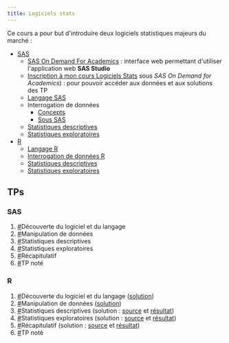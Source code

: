 ```yaml
---
title: Logiciels stats
---
```


Ce cours a pour but d'introduire deux logiciels statistiques majeurs du marché :

- [SAS](http://www.sas.com)
    - [SAS On Demand For Academics](https://odamid.oda.sas.com/) : interface web permettant d'utiliser l'application web **SAS Studio**
    - [Inscription à mon cours Logiciels Stats](https://odamid.oda.sas.com/SASODAControlCenter/enroll.html?enroll=5987151c-9317-479b-889e-9e696608d9cb) sous *SAS On Demand for Academics*) : pour pouvoir accéder aux données et aux solutions des TP	
    - [Langage SAS](slides/langage-sas.html)
    - Interrogation de données
        - [Concepts](slides/interrogation-concepts.html)
        - [Sous SAS](slides/interrogation-sas.html)
    - [Statistiques descriptives](slides/stats-desc-sas.html)
    - [Statistiques exploratoires](slides/stats-explo-sas.html)
- [R](http://www.r-project.org)
    - [Langage R](slides/langage-r.html)
    - [Interrogation de données R](slides/interrogation-r.html)
    - [Statistiques descriptives](slides/stats-desc-r.html)
    - [Statistiques exploratoires](slides/stats-explo-r.html)

## TPs

### SAS

1. [#](logiciels-stats-sas-tp1.html)Découverte du logiciel et du langage
2. [#](logiciels-stats-sas-tp2.html)Manipulation de données
3. [#](logiciels-stats-sas-tp3.html)Statistiques descriptives
4. [#](logiciels-stats-sas-tp4.html)Statistiques exploratoires
5. [#](logiciels-stats-sas-tp5.html)Récapitulatif
6. [#](logiciels-stats-sas-tp6.html)TP noté

### R

1. [#](logiciels-stats-r-tp1.html)Découverte du logiciel et du langage ([solution](logiciels-stats/tp1.R))
2. [#](logiciels-stats-r-tp2.html)Manipulation de données ([solution](logiciels-stats/tp2.R))
3. [#](logiciels-stats-r-tp3.html)Statistiques descriptives (solution : [source](logiciels-stats/tp3.Rmd) et [résultat](logiciels-stats/tp3.html))
4. [#](logiciels-stats-r-tp4.html)Statistiques exploratoires (solution : [source](logiciels-stats/tp4.Rmd) et [résultat](logiciels-stats/tp4.html))
5. [#](logiciels-stats-r-tp5.html)Récapitulatif (solution : [source](logiciels-stats/tp5.Rmd) et [résultat](logiciels-stats/tp5.html))
6. [#](logiciels-stats-r-tp6.html)TP noté

